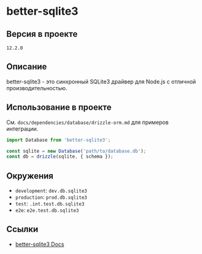 # better-sqlite3

## Версия в проекте
`12.2.0`

## Описание
better-sqlite3 - это синхронный SQLite3 драйвер для Node.js с отличной производительностью.

## Использование в проекте

См. `docs/dependencies/database/drizzle-orm.md` для примеров интеграции.

```typescript
import Database from 'better-sqlite3';

const sqlite = new Database('path/to/database.db');
const db = drizzle(sqlite, { schema });
```

## Окружения
- `development`: `dev.db.sqlite3`
- `production`: `prod.db.sqlite3`
- `test`: `.int.test.db.sqlite3`
- `e2e`: `e2e.test.db.sqlite3`

## Ссылки
- [better-sqlite3 Docs](https://github.com/WiseLibs/better-sqlite3)
